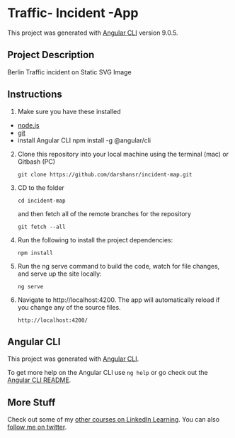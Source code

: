 # Traffic- Incident -App

This project was generated with [Angular CLI](https://github.com/angular/angular-cli) version 9.0.5.

## Project Description
  Berlin Traffic incident on Static SVG Image
    
## Instructions

1. Make sure you have these installed
  - [node.js](http://nodejs.org/)
  - [git](http://git-scm.com/)
  - install Angular CLI 
      npm install -g @angular/cli

2. Clone this repository into your local machine using the terminal (mac) or Gitbash (PC) 

    `git clone https://github.com/darshansr/incident-map.git `
    
3. CD to the folder

    `cd incident-map`

    and then fetch all of the remote branches for the repository
    
    `git fetch --all` 
    
4. Run the following to install the project dependencies:

    `npm install`
    
5. Run the ng serve command to build the code, watch for file changes, and serve up the site locally:

    `ng serve`

6. Navigate to http://localhost:4200. The app will automatically reload if you change any of the source files.

    `http://localhost:4200/`



## Angular CLI
This project was generated with [Angular CLI](https://github.com/angular/angular-cli).

To get more help on the Angular CLI use `ng help` or go check out the [Angular CLI README](https://github.com/angular/angular-cli/blob/master/README.md).


## More Stuff
Check out some of my [other courses on LinkedIn Learning](https://www.linkedin.com/learning/instructors/justin-schwartzenberger?u=2125562). 
You can also [follow me on twitter](https://twitter.com/schwarty).
